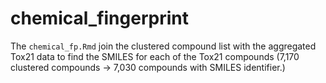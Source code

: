 # chemical_fingerprint

The `chemical_fp.Rmd` join the clustered compound list with the aggregated Tox21 data to find the SMILES for each of the Tox21 compounds (7,170 clustered compounds -> 7,030 compounds with SMILES identifier.)